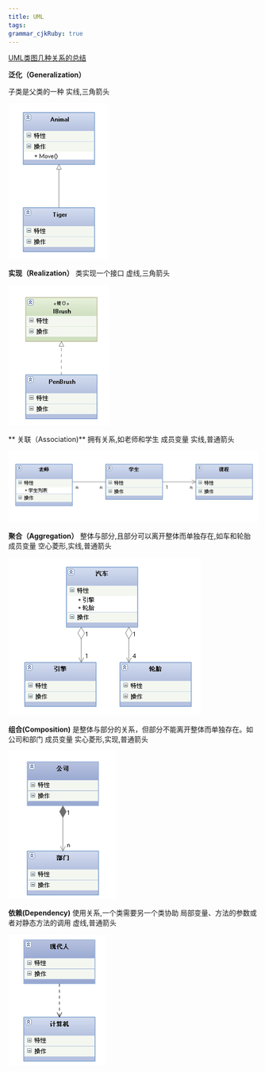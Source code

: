 ```yaml
---
title: UML 
tags: 
grammar_cjkRuby: true
---
```


[UML类图几种关系的总结][1]


**泛化（Generalization）**

子类是父类的一种
实线,三角箭头

![enter description here][2]


**实现（Realization）**
类实现一个接口
虚线,三角箭头

![enter description here][3]


** 关联（Association)**
拥有关系,如老师和学生
成员变量
实线,普通箭头

![enter description here][4]



**聚合（Aggregation）**
整体与部分,且部分可以离开整体而单独存在,如车和轮胎
成员变量
空心菱形,实线,普通箭头

![enter description here][5]



**组合(Composition)**
是整体与部分的关系，但部分不能离开整体而单独存在。如公司和部门
成员变量
实心菱形,实现,普通箭头


![enter description here][6]


**依赖(Dependency)**
使用关系,一个类需要另一个类协助
局部变量、方法的参数或者对静态方法的调用
虚线,普通箭头

![enter description here][7]


  [1]: http://www.open-open.com/lib/view/open1328059700311.html
  [2]: ./images/1471957885361.jpg "1471957885361.jpg"
  [3]: ./images/1471957897253.jpg "1471957897253.jpg"
  [4]: ./images/1471957924870.jpg "1471957924870.jpg"
  [5]: ./images/1471957940999.jpg "1471957940999.jpg"
  [6]: ./images/1471957956560.jpg "1471957956560.jpg"
  [7]: ./images/1471957965699.jpg "1471957965699.jpg"

